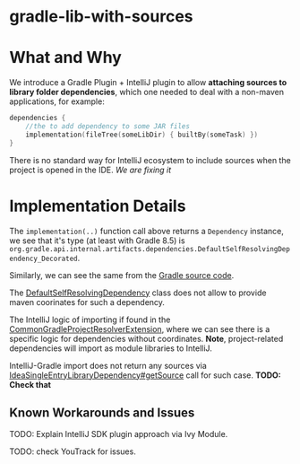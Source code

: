# gradle-lib-with-sources

# What and Why

We introduce a Gradle Plugin + IntelliJ plugin to allow **attaching sources to library folder dependencies**,
which one needed to deal with a non-maven applications, for example:

```kotlin
dependencies {
    //the to add dependency to some JAR files
    implementation(fileTree(someLibDir) { builtBy(someTask) })
}
```

There is no standard way for IntelliJ ecosystem to include sources
when the project is opened in the IDE. *We are fixing it* 

# Implementation Details

The `implementation(..)` function call above returns a `Dependency` instance, 
we see that it's type (at least with Gradle 8.5) is
`org.gradle.api.internal.artifacts.dependencies.DefaultSelfResolvingDependency_Decorated`.

Similarly, we can see the same from the [Gradle source code](https://github.com/gradle/gradle/blob/5bb3182cf38a901dbffbacc0cb9c8efec9f87e9a/platforms/software/dependency-management/src/main/java/org/gradle/api/internal/notations/DependencyNotationParser.java#L63).

The [DefaultSelfResolvingDependency](https://github.com/gradle/gradle/blob/66c05cb15569a9c0fd26dbac969b33b843346d69/subprojects/core/src/main/java/org/gradle/api/internal/artifacts/dependencies/DefaultSelfResolvingDependency.java)
class does not allow to provide maven coorinates for such a dependency. 

The IntelliJ logic of importing if found in the
[CommonGradleProjectResolverExtension](https://github.com/JetBrains/intellij-community/blob/5ce332e3df506d099d49568ee7286c5d19de6273/plugins/gradle/src/org/jetbrains/plugins/gradle/service/project/CommonGradleProjectResolverExtension.java#L84),
where we can see there is a specific logic for dependencies without coordinates.
**Note**, project-related dependencies will import as module libraries to IntelliJ. 

IntelliJ-Gradle import does not return any sources via 
[IdeaSingleEntryLibraryDependency#getSource](https://github.com/JetBrains/intellij-community/blob/5ce332e3df506d099d49568ee7286c5d19de6273/plugins/gradle/src/org/jetbrains/plugins/gradle/service/project/CommonGradleProjectResolverExtension.java#L84)
call for such case. **TODO: Check that**

## Known Workarounds and Issues

TODO: Explain IntelliJ SDK plugin approach via Ivy Module. 

TODO: check YouTrack for issues.



